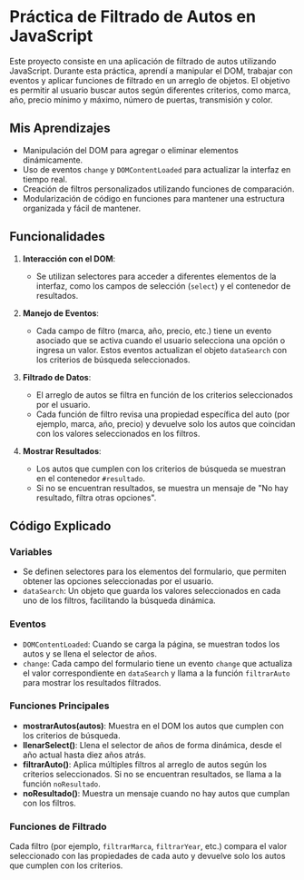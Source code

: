 # Práctica de Filtrado de Autos en JavaScript

Este proyecto consiste en una aplicación de filtrado de autos utilizando JavaScript. Durante esta práctica, aprendí a manipular el DOM, trabajar con eventos y aplicar funciones de filtrado en un arreglo de objetos. El objetivo es permitir al usuario buscar autos según diferentes criterios, como marca, año, precio mínimo y máximo, número de puertas, transmisión y color.


## Mis Aprendizajes

- Manipulación del DOM para agregar o eliminar elementos dinámicamente.
- Uso de eventos `change` y `DOMContentLoaded` para actualizar la interfaz en tiempo real.
- Creación de filtros personalizados utilizando funciones de comparación.
- Modularización de código en funciones para mantener una estructura organizada y fácil de mantener.

## Funcionalidades

1. **Interacción con el DOM**:
   - Se utilizan selectores para acceder a diferentes elementos de la interfaz, como los campos de selección (`select`) y el contenedor de resultados.
   
2. **Manejo de Eventos**:
   - Cada campo de filtro (marca, año, precio, etc.) tiene un evento asociado que se activa cuando el usuario selecciona una opción o ingresa un valor. Estos eventos actualizan el objeto `dataSearch` con los criterios de búsqueda seleccionados.

3. **Filtrado de Datos**:
   - El arreglo de autos se filtra en función de los criterios seleccionados por el usuario.
   - Cada función de filtro revisa una propiedad específica del auto (por ejemplo, marca, año, precio) y devuelve solo los autos que coincidan con los valores seleccionados en los filtros.

4. **Mostrar Resultados**:
   - Los autos que cumplen con los criterios de búsqueda se muestran en el contenedor `#resultado`.
   - Si no se encuentran resultados, se muestra un mensaje de "No hay resultado, filtra otras opciones".

## Código Explicado

### Variables

- Se definen selectores para los elementos del formulario, que permiten obtener las opciones seleccionadas por el usuario.
- `dataSearch`: Un objeto que guarda los valores seleccionados en cada uno de los filtros, facilitando la búsqueda dinámica.

### Eventos

- `DOMContentLoaded`: Cuando se carga la página, se muestran todos los autos y se llena el selector de años.
- `change`: Cada campo del formulario tiene un evento `change` que actualiza el valor correspondiente en `dataSearch` y llama a la función `filtrarAuto` para mostrar los resultados filtrados.

### Funciones Principales

- **mostrarAutos(autos)**: Muestra en el DOM los autos que cumplen con los criterios de búsqueda.
- **llenarSelect()**: Llena el selector de años de forma dinámica, desde el año actual hasta diez años atrás.
- **filtrarAuto()**: Aplica múltiples filtros al arreglo de autos según los criterios seleccionados. Si no se encuentran resultados, se llama a la función `noResultado`.
- **noResultado()**: Muestra un mensaje cuando no hay autos que cumplan con los filtros.

### Funciones de Filtrado

Cada filtro (por ejemplo, `filtrarMarca`, `filtrarYear`, etc.) compara el valor seleccionado con las propiedades de cada auto y devuelve solo los autos que cumplen con los criterios.
